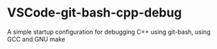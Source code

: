 # VSCode-git-bash-cpp-debug
A simple startup configuration for debugging C++ using git-bash, using GCC and GNU make
